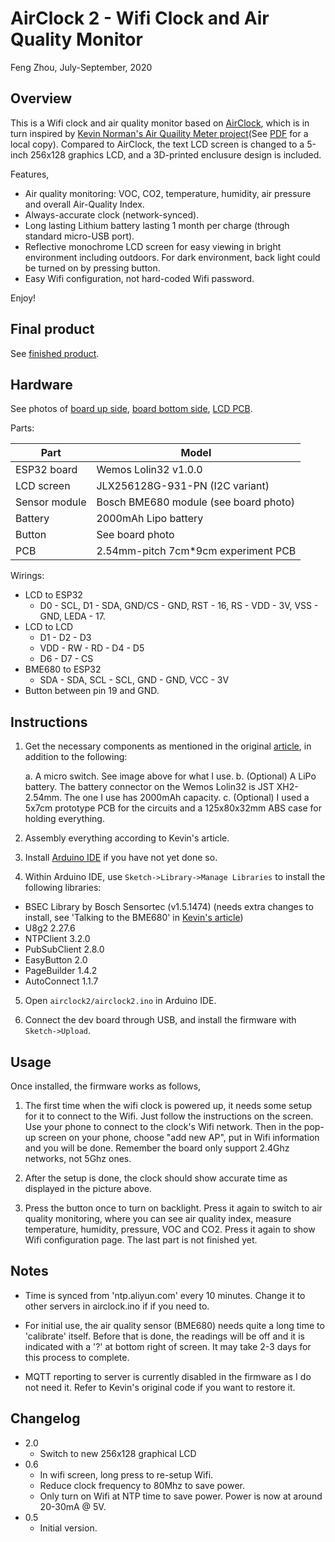 # AirClock 2 - Wifi Clock and Air Quality Monitor

Feng Zhou, July-September, 2020

## Overview

This is a Wifi clock and air quality monitor based on [AirClock](https://github.com/greenpig/airclock), which is in turn inspired by [Kevin Norman's Air Quaility Meter project](https://kn100.me/where-embedded-meets-the-internet-building-your-own-air-quality-meter/)(See [PDF](hardware.pdf) for a local copy).  Compared to AirClock, the text LCD screen is changed to a 5-inch 256x128 graphics LCD, and
a 3D-printed enclusure design is included. 

Features,

 * Air quality monitoring: VOC, CO2, temperature, humidity, air pressure and overall Air-Quality Index.
 * Always-accurate clock (network-synced).
 * Long lasting Lithium battery lasting 1 month per charge (through standard micro-USB port).
 * Reflective monochrome LCD screen for easy viewing in bright environment including outdoors. For dark
   environment, back light could be turned on by pressing button.
 * Easy Wifi configuration, not hard-coded Wifi password.

Enjoy!

## Final product

See [finished product](doc/Clock_screen.jpeg).

## Hardware
 
See photos of [board up side](doc/Board_up.jpeg), [board bottom side](doc/Board_bottom.jpeg), [LCD PCB](doc/LCD_board.jpeg).

Parts:

| Part  | Model  |
|---|---|
| ESP32 board  | Wemos Lolin32 v1.0.0 |
| LCD screen | JLX256128G-931-PN (I2C variant) |
| Sensor module | Bosch BME680 module (see board photo) | 
| Battery    | 2000mAh Lipo battery |
| Button     | See board photo |
| PCB        | 2.54mm-pitch 7cm*9cm experiment PCB |

Wirings:

 * LCD to ESP32
   * D0 - SCL, D1 - SDA, GND/CS - GND, RST - 16, RS - VDD - 3V, VSS - GND, LEDA - 17.
 * LCD to LCD
   * D1 - D2 - D3
   * VDD - RW - RD - D4 - D5
   * D6 - D7 - CS
 * BME680 to ESP32
   * SDA - SDA, SCL - SCL, GND - GND, VCC - 3V
 * Button between pin 19 and GND.

## Instructions

1. Get the necessary components as mentioned in the original [article](hardware.pdf), in addition to the
   following:

   a. A micro switch. See image above for what I use.
   b. (Optional) A LiPo battery. The battery connector on the Wemos Lolin32 is JST XH2-2.54mm. The one I use has 2000mAh capacity.
   c. (Optional) I used a 5x7cm prototype PCB for the circuits and a 125x80x32mm ABS case for holding everything.

2. Assembly everything according to Kevin's article.

3. Install [Arduino IDE](https://www.arduino.cc/en/main/software) if you have not yet done so.

4. Within Arduino IDE, use `Sketch->Library->Manage Libraries` to install the following libraries:
  * BSEC Library by Bosch Sensortec (v1.5.1474) (needs extra changes to install, see 'Talking to the BME680' in [Kevin's article](https://kn100.me/where-embedded-meets-the-internet-building-your-own-air-quality-meter/))
  * U8g2 2.27.6
  * NTPClient 3.2.0
  * PubSubClient 2.8.0
  * EasyButton 2.0
  * PageBuilder 1.4.2
  * AutoConnect 1.1.7

5. Open `airclock2/airclock2.ino` in Arduino IDE.

6. Connect the dev board through USB, and install the firmware with `Sketch->Upload`.

## Usage

Once installed, the firmware works as follows,

1. The first time when the wifi clock is powered up, it needs some setup for it to connect
   to the Wifi. Just follow the instructions on the screen. Use your phone to connect to the
   clock's Wifi network. Then in the pop-up screen on your phone, choose "add new AP", put in
   Wifi information and you will be done. Remember the board only support 2.4Ghz networks, 
   not 5Ghz ones.

2. After the setup is done, the clock should show accurate time as displayed in the picture
   above. 

3. Press the button once to turn on backlight. Press it again to switch to air quality 
monitoring, where you can see air quality index, measure temperature, humidity, pressure, 
VOC and CO2. Press it again to show Wifi configuration page. The last part is not finished 
yet.

## Notes
 
 * Time is synced from 'ntp.aliyun.com' every 10 minutes. Change it to other servers in airclock.ino if
   if you need to.

 * For initial use, the air quality sensor (BME680) needs quite a long time to 'calibrate' itself.
   Before that is done, the readings will be off and it is indicated with a '?' at bottom right 
   of screen. It may take 2-3 days for this process to complete.
   
 * MQTT reporting to server is currently disabled in the firmware as I do not need it. Refer to 
   Kevin's original code if you want to restore it.

## Changelog

 * 2.0
   * Switch to new 256x128 graphical LCD
 * 0.6
   * In wifi screen, long press to re-setup Wifi.
   * Reduce clock frequency to 80Mhz to save power.
   * Only turn on Wifi at NTP time to save power. Power is now at around 20-30mA @ 5V.
 * 0.5
   * Initial version.